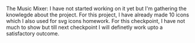 The Music Mixer:
I have not started working on it yet but I'm gathering the knowlegde about the project.
For this project, I have already made 10 icons which I also used for svg icons homework. 
For this checkpoint, I have not much to show but till next checkpoint I will definetly work upto a satisfactory outcome.